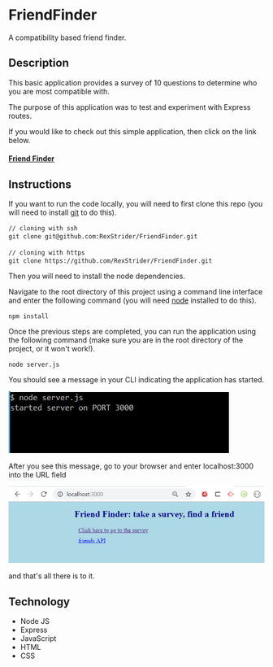 # FriendFinder

A compatibility based friend finder.

## Description

This basic application provides a survey of 10 questions to determine who you are most compatible with.

The purpose of this application was to test and experiment with Express routes.

If you would like to check out this simple application, then click on the link below.

#### [Friend Finder](https://friend-finder-arw.herokuapp.com/)

## Instructions

If you want to run the code locally, you will need to first clone this repo (you will need to install [git](https://git-scm.com/) to do this).

```
// cloning with ssh
git clone git@github.com:RexStrider/FriendFinder.git

// cloning with https
git clone https://github.com/RexStrider/FriendFinder.git
```

Then you will need to install the node dependencies.

Navigate to the root directory of this project using a command line interface and enter the following command (you will need [node](https://nodejs.org/en/download/) installed to do this).

```
npm install
```

Once the previous steps are completed, you can run the application using the following command (make sure you are in the root directory of the project, or it won't work!).

```
node server.js
```

You should see a message in your CLI indicating the application has started.

![server has started on port 3000](./app/static/assets/images/cli-example.PNG)

After you see this message, go to your browser and enter localhost:3000 into the URL field

![browser example](./app/static/assets/images/browser-example.PNG)

and that's all there is to it.

## Technology

 - Node JS
 - Express
 - JavaScript
 - HTML
 - CSS
